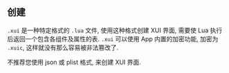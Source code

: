 ## 创建

```.xui``` 是一种特定格式的 ```.lua``` 文件, 使用这种格式创建 XUI 界面, 需要使 Lua 执行后返回一个包含各组件及属性的表. ```.xui``` 可以使用 App 内置的加密功能, 加密为 ```.xuic```, 这样就没有那么容易被非法篡改了.

不推荐您使用 json 或 plist 格式, 来创建 XUI 界面. 

